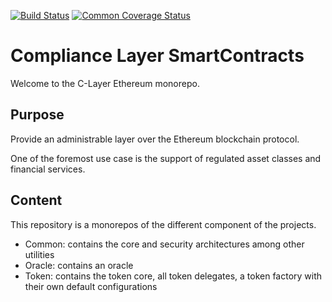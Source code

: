 [![Build Status](https://circleci.com/gh/c-layer/contracts.svg?style=shield)](https://circleci.com/gh/c-layer/contracts)
[![Common Coverage Status](https://codecov.io/gh/c-layer/contracts/graph/badge.svg)](https://codecov.io/gh/c-layer/contracts)


# Compliance Layer SmartContracts

Welcome to the C-Layer Ethereum monorepo.

## Purpose

Provide an administrable layer over the Ethereum blockchain protocol.

One of the foremost use case is the support of regulated asset classes and financial services.

## Content

This repository is a monorepos of the different component of the projects.

  - Common: contains the core and security architectures among other utilities
  - Oracle: contains an oracle
  - Token: contains the token core, all token delegates, a token factory with their own default configurations

